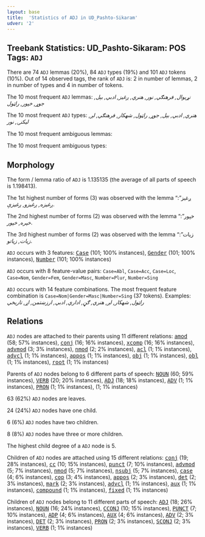 ```yaml
---
layout: base
title:  'Statistics of ADJ in UD_Pashto-Sikaram'
udver: '2'
---
```


## Treebank Statistics: UD_Pashto-Sikaram: POS Tags: `ADJ`

There are 74 `ADJ` lemmas (20%), 84 `ADJ` types (19%) and 101 `ADJ` tokens (10%).
Out of 14 observed tags, the rank of `ADJ` is: 2 in number of lemmas, 2 in number of types and 4 in number of tokens.

The 10 most frequent `ADJ` lemmas: <em>نړيوال, فرهنګي, نور, هنري, ږغیز, ادبي, بېل, جوړ, خپور, راټول</em>

The 10 most frequent `ADJ` types:  <em>هنري, ادبي, بېل, جوړ, راټول, شهکار, فرهنګي, لږ, لیکنۍ, نور</em>

The 10 most frequent ambiguous lemmas: 

The 10 most frequent ambiguous types:  



## Morphology

The form / lemma ratio of `ADJ` is 1.135135 (the average of all parts of speech is 1.198413).

The 1st highest number of forms (3) was observed with the lemma “ږغیز”: <em>ږغیزه, ږغیزو, ږغیزې</em>.

The 2nd highest number of forms (2) was observed with the lemma “خپور”: <em>خپره, خپور</em>.

The 3rd highest number of forms (2) was observed with the lemma “زيات”: <em>زيات, زياتو</em>.

`ADJ` occurs with 3 features: <tt><a href="ps_sikaram-feat-Case.html">Case</a></tt> (101; 100% instances), <tt><a href="ps_sikaram-feat-Gender.html">Gender</a></tt> (101; 100% instances), <tt><a href="ps_sikaram-feat-Number.html">Number</a></tt> (101; 100% instances)

`ADJ` occurs with 8 feature-value pairs: `Case=Abl`, `Case=Acc`, `Case=Loc`, `Case=Nom`, `Gender=Fem`, `Gender=Masc`, `Number=Plur`, `Number=Sing`

`ADJ` occurs with 14 feature combinations.
The most frequent feature combination is `Case=Nom|Gender=Masc|Number=Sing` (37 tokens).
Examples: <em>راټول, شهکار, لږ, هنري, ګڼ, اداري, ادبي, ارزښتمن, اړ, تاريخي</em>


## Relations

`ADJ` nodes are attached to their parents using 11 different relations: <tt><a href="ps_sikaram-dep-amod.html">amod</a></tt> (58; 57% instances), <tt><a href="ps_sikaram-dep-conj.html">conj</a></tt> (16; 16% instances), <tt><a href="ps_sikaram-dep-xcomp.html">xcomp</a></tt> (16; 16% instances), <tt><a href="ps_sikaram-dep-advmod.html">advmod</a></tt> (3; 3% instances), <tt><a href="ps_sikaram-dep-nmod.html">nmod</a></tt> (2; 2% instances), <tt><a href="ps_sikaram-dep-acl.html">acl</a></tt> (1; 1% instances), <tt><a href="ps_sikaram-dep-advcl.html">advcl</a></tt> (1; 1% instances), <tt><a href="ps_sikaram-dep-appos.html">appos</a></tt> (1; 1% instances), <tt><a href="ps_sikaram-dep-obj.html">obj</a></tt> (1; 1% instances), <tt><a href="ps_sikaram-dep-obl.html">obl</a></tt> (1; 1% instances), <tt><a href="ps_sikaram-dep-root.html">root</a></tt> (1; 1% instances)

Parents of `ADJ` nodes belong to 6 different parts of speech: <tt><a href="ps_sikaram-pos-NOUN.html">NOUN</a></tt> (60; 59% instances), <tt><a href="ps_sikaram-pos-VERB.html">VERB</a></tt> (20; 20% instances), <tt><a href="ps_sikaram-pos-ADJ.html">ADJ</a></tt> (18; 18% instances), <tt><a href="ps_sikaram-pos-ADV.html">ADV</a></tt> (1; 1% instances), <tt><a href="ps_sikaram-pos-PRON.html">PRON</a></tt> (1; 1% instances),  (1; 1% instances)

63 (62%) `ADJ` nodes are leaves.

24 (24%) `ADJ` nodes have one child.

6 (6%) `ADJ` nodes have two children.

8 (8%) `ADJ` nodes have three or more children.

The highest child degree of a `ADJ` node is 5.

Children of `ADJ` nodes are attached using 15 different relations: <tt><a href="ps_sikaram-dep-conj.html">conj</a></tt> (19; 28% instances), <tt><a href="ps_sikaram-dep-cc.html">cc</a></tt> (10; 15% instances), <tt><a href="ps_sikaram-dep-punct.html">punct</a></tt> (7; 10% instances), <tt><a href="ps_sikaram-dep-advmod.html">advmod</a></tt> (5; 7% instances), <tt><a href="ps_sikaram-dep-nmod.html">nmod</a></tt> (5; 7% instances), <tt><a href="ps_sikaram-dep-nsubj.html">nsubj</a></tt> (5; 7% instances), <tt><a href="ps_sikaram-dep-case.html">case</a></tt> (4; 6% instances), <tt><a href="ps_sikaram-dep-cop.html">cop</a></tt> (3; 4% instances), <tt><a href="ps_sikaram-dep-appos.html">appos</a></tt> (2; 3% instances), <tt><a href="ps_sikaram-dep-det.html">det</a></tt> (2; 3% instances), <tt><a href="ps_sikaram-dep-mark.html">mark</a></tt> (2; 3% instances), <tt><a href="ps_sikaram-dep-advcl.html">advcl</a></tt> (1; 1% instances), <tt><a href="ps_sikaram-dep-aux.html">aux</a></tt> (1; 1% instances), <tt><a href="ps_sikaram-dep-compound.html">compound</a></tt> (1; 1% instances), <tt><a href="ps_sikaram-dep-fixed.html">fixed</a></tt> (1; 1% instances)

Children of `ADJ` nodes belong to 11 different parts of speech: <tt><a href="ps_sikaram-pos-ADJ.html">ADJ</a></tt> (18; 26% instances), <tt><a href="ps_sikaram-pos-NOUN.html">NOUN</a></tt> (16; 24% instances), <tt><a href="ps_sikaram-pos-CCONJ.html">CCONJ</a></tt> (10; 15% instances), <tt><a href="ps_sikaram-pos-PUNCT.html">PUNCT</a></tt> (7; 10% instances), <tt><a href="ps_sikaram-pos-ADP.html">ADP</a></tt> (4; 6% instances), <tt><a href="ps_sikaram-pos-AUX.html">AUX</a></tt> (4; 6% instances), <tt><a href="ps_sikaram-pos-ADV.html">ADV</a></tt> (2; 3% instances), <tt><a href="ps_sikaram-pos-DET.html">DET</a></tt> (2; 3% instances), <tt><a href="ps_sikaram-pos-PRON.html">PRON</a></tt> (2; 3% instances), <tt><a href="ps_sikaram-pos-SCONJ.html">SCONJ</a></tt> (2; 3% instances), <tt><a href="ps_sikaram-pos-VERB.html">VERB</a></tt> (1; 1% instances)


